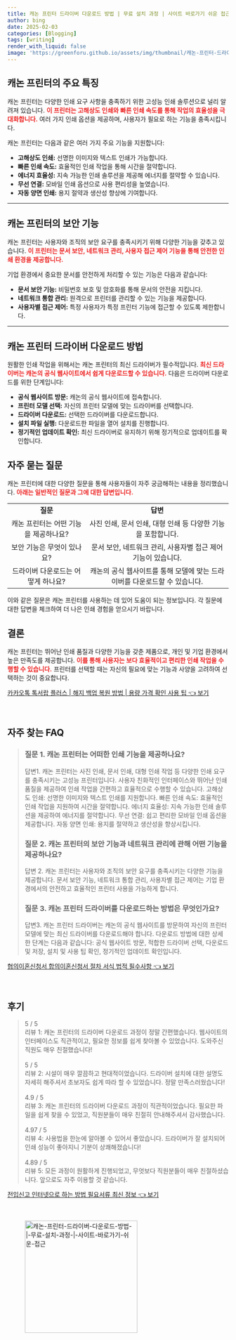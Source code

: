 ```yaml
---
title: 캐논 프린터 드라이버 다운로드 방법 | 무료 설치 과정 | 사이트 바로가기 쉬운 접근
author: bing
date: 2025-02-03
categories: [Blogging]
tags: [writing]
render_with_liquid: false
image: 'https://greenforu.github.io/assets/img/thumbnail/캐논-프린터-드라이버-다운로드-방법-|-무료-설치-과정-|-사이트-바로가기-쉬운-접근.webp'
---
```



<h2 id='프린터 특징'>캐논 프린터의 주요 특징</h2>

<p>캐논 프린터는 다양한 인쇄 요구 사항을 충족하기 위한 고성능 인쇄 솔루션으로 널리 알려져 있습니다. <b><span style="color: #ee2323;">이 프린터는 고해상도 인쇄와 빠른 인쇄 속도를 통해 작업의 효율성을 극대화합니다.</span></b> 여러 가지 인쇄 옵션을 제공하며, 사용자가 필요로 하는 기능을 충족시킵니다.</p>

<p>캐논 프린터는 다음과 같은 여러 가지 주요 기능을 지원합니다:</p>

<ul>
    <li><b>고해상도 인쇄:</b> 선명한 이미지와 텍스트 인쇄가 가능합니다.</li>
    <li><b>빠른 인쇄 속도:</b> 효율적인 인쇄 작업을 통해 시간을 절약합니다.</li>
    <li><b>에너지 효율성:</b> 지속 가능한 인쇄 솔루션을 제공해 에너지를 절약할 수 있습니다.</li>
    <li><b>무선 연결:</b> 모바일 인쇄 옵션으로 사용 편리성을 높였습니다.</li>
    <li><b>자동 양면 인쇄:</b> 용지 절약과 생산성 향상에 기여합니다.</li>
</ul>

<hr />

<h2 id='보안 기능'>캐논 프린터의 보안 기능</h2>

<p>캐논 프린터는 사용자와 조직의 보안 요구를 충족시키기 위해 다양한 기능을 갖추고 있습니다. <b><span style="color: #ee2323;">이 프린터는 문서 보안, 네트워크 관리, 사용자 접근 제어 기능을 통해 안전한 인쇄 환경을 제공합니다.</span></b></p>

<p>기업 환경에서 중요한 문서를 안전하게 처리할 수 있는 기능은 다음과 같습니다:</p>

<ul>
    <li><b>문서 보안 기능:</b> 비밀번호 보호 및 암호화를 통해 문서의 안전을 지킵니다.</li>
    <li><b>네트워크 통합 관리:</b> 원격으로 프린터를 관리할 수 있는 기능을 제공합니다.</li>
    <li><b>사용자별 접근 제어:</b> 특정 사용자가 특정 프린터 기능에 접근할 수 있도록 제한합니다.</li>
</ul>

<hr />

<h2 id='드라이버 다운로드'>캐논 프린터 드라이버 다운로드 방법</h2>

<p>원활한 인쇄 작업을 위해서는 캐논 프린터의 최신 드라이버가 필수적입니다. <b><span style="color: #ee2323;">최신 드라이버는 캐논의 공식 웹사이트에서 쉽게 다운로드할 수 있습니다.</span></b> 다음은 드라이버 다운로드를 위한 단계입니다:</p>

<ul>
    <li><b>공식 웹사이트 방문:</b> 캐논의 공식 웹사이트에 접속합니다.</li>
    <li><b>프린터 모델 선택:</b> 자신의 프린터 모델에 맞는 드라이버를 선택합니다.</li>
    <li><b>드라이버 다운로드:</b> 선택한 드라이버를 다운로드합니다.</li>
    <li><b>설치 파일 실행:</b> 다운로드한 파일을 열어 설치를 진행합니다.</li>
    <li><b>정기적인 업데이트 확인:</b> 최신 드라이버로 유지하기 위해 정기적으로 업데이트를 확인합니다.</li>
</ul>

<h2 id='자주 묻는 질문'>자주 묻는 질문</h2>

<p>캐논 프린터에 대한 다양한 질문을 통해 사용자들이 자주 궁금해하는 내용을 정리했습니다. <b><span style="color: #ee2323;">아래는 일반적인 질문과 그에 대한 답변입니다.</span></b></p>

<table>
    <tr>
        <td style="text-align: center; height: 17px;"><b>질문</b></td>
        <td style="text-align: center; height: 17px;"><b>답변</b></td>
    </tr>
    <tr>
        <td style="text-align: center; height: 17px;">캐논 프린터는 어떤 기능을 제공하나요?</td>
        <td style="text-align: center; height: 17px;">사진 인쇄, 문서 인쇄, 대형 인쇄 등 다양한 기능을 포함합니다.</td>
    </tr>
    <tr>
        <td style="text-align: center; height: 17px;">보안 기능은 무엇이 있나요?</td>
        <td style="text-align: center; height: 17px;">문서 보안, 네트워크 관리, 사용자별 접근 제어 기능이 있습니다.</td>
    </tr>
    <tr>
        <td style="text-align: center; height: 17px;">드라이버 다운로드는 어떻게 하나요?</td>
        <td style="text-align: center; height: 17px;">캐논의 공식 웹사이트를 통해 모델에 맞는 드라이버를 다운로드할 수 있습니다.</td>
    </tr>
</table>

<p>이와 같은 질문은 캐논 프린터를 사용하는 데 있어 도움이 되는 정보입니다. 각 질문에 대한 답변을 체크하여 더 나은 인쇄 경험을 얻으시기 바랍니다.</p>

<h2 id='결론'>결론</h2>

<p>캐논 프린터는 뛰어난 인쇄 품질과 다양한 기능을 갖춘 제품으로, 개인 및 기업 환경에서 높은 만족도를 제공합니다. <b><span style="color: #ee2323;">이를 통해 사용자는 보다 효율적이고 편리한 인쇄 작업을 수행할 수 있습니다.</span></b> 프린터를 선택할 때는 자신의 필요에 맞는 기능과 사양을 고려하여 선택하는 것이 중요합니다.</p>


<p><a class="click-button" title="카카오톡 톡서랍 플러스 | 해지 백업 복원 방법 | 용량 가격 확인 사용 팁" href="https://greenforu.github.io/posts/%EC%B9%B4%EC%B9%B4%EC%98%A4%ED%86%A1-%ED%86%A1%EC%84%9C%EB%9E%8D-%ED%94%8C%EB%9F%AC%EC%8A%A4-%ED%95%B4%EC%A7%80-%EB%B0%B1%EC%97%85-%EB%B3%B5%EC%9B%90-%EB%B0%A9%EB%B2%95-%EC%9A%A9%EB%9F%89-%EA%B0%80%EA%B2%A9-%ED%99%95%EC%9D%B8-%EC%82%AC%EC%9A%A9-%ED%8C%81/" rel="dofollow">카카오톡 톡서랍 플러스 | 해지 백업 복원 방법 | 용량 가격 확인 사용 팁 👈 보기</a></p><br>
<h2 id='자주_찾는_FAQ'>자주 찾는 FAQ</h2>
<div itemscope="" itemtype="https://schema.org/FAQPage"> 
<blockquote> 
<div itemscope="" itemprop="mainEntity" itemtype="https://schema.org/Question"> 
<h3 itemprop="name">질문 1. 캐논 프린터는 어떠한 인쇄 기능을 제공하나요?</h3> 
<div itemscope="" itemprop="acceptedAnswer" itemtype="https://schema.org/Answer"> 
<span itemprop="text"> 
<p>답변1. 캐논 프린터는 사진 인쇄, 문서 인쇄, 대형 인쇄 작업 등 다양한 인쇄 요구를 충족시키는 고성능 프린터입니다. 사용자 친화적인 인터페이스와 뛰어난 인쇄 품질을 제공하여 인쇄 작업을 간편하고 효율적으로 수행할 수 있습니다. 고해상도 인쇄: 선명한 이미지와 텍스트 인쇄를 지원합니다. 빠른 인쇄 속도: 효율적인 인쇄 작업을 지원하여 시간을 절약합니다. 에너지 효율성: 지속 가능한 인쇄 솔루션을 제공하여 에너지를 절약합니다. 무선 연결: 쉽고 편리한 모바일 인쇄 옵션을 제공합니다. 자동 양면 인쇄: 용지를 절약하고 생산성을 향상시킵니다.</p> 
</span> 
</div> 
</div> 

<div itemscope="" itemprop="mainEntity" itemtype="https://schema.org/Question"> 
<h3 itemprop="name">질문 2. 캐논 프린터의 보안 기능과 네트워크 관리에 관해 어떤 기능을 제공하나요?</h3> 
<div itemscope="" itemprop="acceptedAnswer" itemtype="https://schema.org/Answer"> 
<span itemprop="text"> 
<p>답변 2. 캐논 프린터는 사용자와 조직의 보안 요구를 충족시키는 다양한 기능을 제공합니다. 문서 보안 기능, 네트워크 통합 관리, 사용자별 접근 제어는 기업 환경에서의 안전하고 효율적인 프린터 사용을 가능하게 합니다.</p> 
</span> 
</div> 
</div> 

<div itemscope="" itemprop="mainEntity" itemtype="https://schema.org/Question"> 
<h3 itemprop="name">질문 3. 캐논 프린터 드라이버를 다운로드하는 방법은 무엇인가요?</h3> 
<div itemscope="" itemprop="acceptedAnswer" itemtype="https://schema.org/Answer"> 
<span itemprop="text"> 
<p>답변3. 캐논 프린터 드라이버는 캐논의 공식 웹사이트를 방문하여 자신의 프린터 모델에 맞는 최신 드라이버를 다운로드해야 합니다. 다운로드 방법에 대한 상세한 단계는 다음과 같습니다: 공식 웹사이트 방문, 적합한 드라이버 선택, 다운로드 및 저장, 설치 및 사용 팁 확인, 정기적인 업데이트 확인입니다.</p> 
</span> 
</div> 
</div> 
</blockquote> 
</div>
<p><a class="click-button" title="협의이혼신청서 합의이혼신청서 절차 서식 법적 필수사항" href="https://greenforu.github.io/posts/%ED%98%91%EC%9D%98%EC%9D%B4%ED%98%BC%EC%8B%A0%EC%B2%AD%EC%84%9C-%ED%95%A9%EC%9D%98%EC%9D%B4%ED%98%BC%EC%8B%A0%EC%B2%AD%EC%84%9C-%EC%A0%88%EC%B0%A8-%EC%84%9C%EC%8B%9D-%EB%B2%95%EC%A0%81-%ED%95%84%EC%88%98%EC%82%AC%ED%95%AD/" rel="dofollow">협의이혼신청서 합의이혼신청서 절차 서식 법적 필수사항 👈 보기</a></p><br>
<h2 id='후기'>후기</h2>
<div itemscope itemtype="https://schema.org/Product">
  <blockquote>
  <div itemprop="review" itemscope itemtype="https://schema.org/Review">
      <div itemprop="reviewRating" itemscope itemtype="https://schema.org/Rating"> <span itemprop="ratingValue">5</span> / <span itemprop="bestRating">5</span> </div>
      <span itemprop="reviewBody">리뷰 1: 캐논 프린터의 드라이버 다운로드 과정이 정말 간편했습니다. 웹사이트의 인터페이스도 직관적이고, 필요한 정보를 쉽게 찾아볼 수 있었습니다. 도와주신 직원도 매우 친절했습니다!</span>
  </div>
  <br>
  <div itemprop="review" itemscope itemtype="https://schema.org/Review">
      <div itemprop="reviewRating" itemscope itemtype="https://schema.org/Rating"> <span itemprop="ratingValue">5</span> / <span itemprop="bestRating">5</span> </div>
      <span itemprop="reviewBody">리뷰 2: 시설이 매우 깔끔하고 현대적이었습니다. 드라이버 설치에 대한 설명도 자세히 해주셔서 초보자도 쉽게 따라 할 수 있었습니다. 정말 만족스러웠습니다!</span>
  </div>
  <br>
  <div itemprop="review" itemscope itemtype="https://schema.org/Review">
      <div itemprop="reviewRating" itemscope itemtype="https://schema.org/Rating"> <span itemprop="ratingValue">4.9</span> / <span itemprop="bestRating">5</span> </div>
      <span itemprop="reviewBody">리뷰 3: 캐논 프린터의 드라이버 다운로드 과정이 직관적이었습니다. 필요한 파일을 쉽게 찾을 수 있었고, 직원분들이 매우 친절히 안내해주셔서 감사했습니다.</span>
  </div>
  <br>
  <div itemprop="review" itemscope itemtype="https://schema.org/Review">
      <div itemprop="reviewRating" itemscope itemtype="https://schema.org/Rating"> <span itemprop="ratingValue">4.97</span> / <span itemprop="bestRating">5</span> </div>
      <span itemprop="reviewBody">리뷰 4: 사용법을 한눈에 알아볼 수 있어서 좋았습니다. 드라이버가 잘 설치되어 인쇄 성능이 좋아지니 기분이 상쾌해졌습니다!</span>
  </div>
  <br>
  <div itemprop="review" itemscope itemtype="https://schema.org/Review">
      <div itemprop="reviewRating" itemscope itemtype="https://schema.org/Rating"> <span itemprop="ratingValue">4.89</span> / <span itemprop="bestRating">5</span> </div>
      <span itemprop="reviewBody">리뷰 5: 모든 과정이 원활하게 진행되었고, 무엇보다 직원분들이 매우 친절하셨습니다. 앞으로도 자주 이용할 것 같습니다.</span>
  </div>
  </blockquote>
</div>
<p><a class="click-button" title="전입신고 인터넷으로 하는 방법 필요서류 최신 정보" href="https://greenforu.github.io/posts/%EC%A0%84%EC%9E%85%EC%8B%A0%EA%B3%A0-%EC%9D%B8%ED%84%B0%EB%84%B7%EC%9C%BC%EB%A1%9C-%ED%95%98%EB%8A%94-%EB%B0%A9%EB%B2%95-%ED%95%84%EC%9A%94%EC%84%9C%EB%A5%98-%EC%B5%9C%EC%8B%A0-%EC%A0%95%EB%B3%B4/" rel="dofollow">전입신고 인터넷으로 하는 방법 필요서류 최신 정보 👈 보기</a></p><br>
<figure class="image"><img src="https://greenforu.github.io/assets/img/thumbnail/캐논-프린터-드라이버-다운로드-방법-|-무료-설치-과정-|-사이트-바로가기-쉬운-접근.webp" alt="캐논-프린터-드라이버-다운로드-방법-|-무료-설치-과정-|-사이트-바로가기-쉬운-접근" width="256" height="256"></figure>